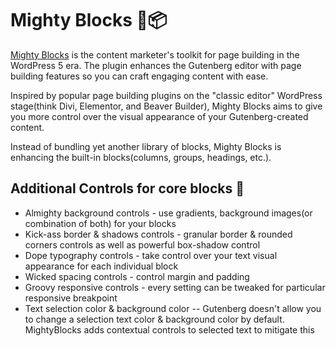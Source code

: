 # Mighty Blocks 💪📦

[Mighty Blocks](https://mightyblocks.com/) is the content marketer's toolkit for page building in the WordPress 5 era. The plugin enhances the Gutenberg editor with page building features so you can craft engaging content with ease. 

Inspired by popular page building plugins on the "classic editor" WordPress stage(think Divi, Elementor, and Beaver Builder), Mighty Blocks aims to give you more control over the visual appearance of your Gutenberg-created content. 

Instead of bundling yet another library of blocks, Mighty Blocks is enhancing the built-in blocks(columns, groups, headings, etc.).

## Additional Controls for core blocks 🤩

 * Almighty background controls - use gradients, background images(or combination of both) for your blocks
 * Kick-ass border & shadows controls - granular border & rounded corners controls as well as powerful box-shadow control
 * Dope typography controls - take control over your text visual appearance for each individual block
 * Wicked spacing controls - control margin and padding
 * Groovy responsive controls - every setting can be tweaked for particular responsive breakpoint
 * Text selection color & background color -- Gutenberg doesn't allow you to change a selection text color & background color by default. MightyBlocks adds contextual controls to selected text to mitigate this
